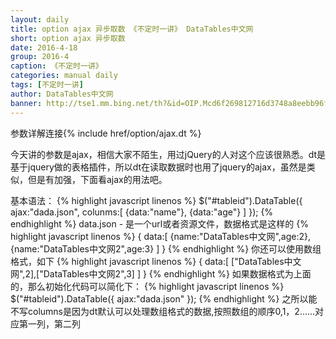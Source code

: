 ```yaml
---
layout: daily
title: option ajax 异步取数 《不定时一讲》 DataTables中文网
short: option ajax 异步取数
date: 2016-4-18
group: 2016-4
caption: 《不定时一讲》
categories: manual daily
tags: [不定时一讲]
author: DataTables中文网
banner: http://tse1.mm.bing.net/th?&id=OIP.Mcd6f269812716d3748a8eebb96ff94bao0&w=256&h=199&c=0&pid=1.9&rs=0&p=0
---
```

参数详解连接{% include href/option/ajax.dt %}

今天讲的参数是ajax，相信大家不陌生，用过jQuery的人对这个应该很熟悉。dt是基于jquery做的表格插件，所以dt在读取数据时也用了jquery的ajax，虽然是类似，但是有加强，下面看ajax的用法吧。
<!--more-->
基本语法：
{% highlight javascript linenos %}
$("#tableid").DataTable({
    ajax:"dada.json",
    colunms:[
        {data:"name"},
        {data:"age"}
    ]
});
{% endhighlight %}
data.json - 是一个url或者资源文件，数据格式是这样的
{% highlight javascript linenos %}
{
    data:[
        {name:"DataTables中文网",age:2},
        {name:"DataTables中文网2",age:3}
    ]
}
{% endhighlight %}
你还可以使用数组格式，如下
{% highlight javascript linenos %}
{
    data:[
        ["DataTables中文网",2],["DataTables中文网2",3]
    ]
}
{% endhighlight %}
如果数据格式为上面的，那么初始化代码可以简化下：
{% highlight javascript linenos %}
$("#tableid").DataTable({
    ajax:"dada.json"
});
{% endhighlight %}
之所以能不写columns是因为dt默认可以处理数组格式的数据,按照数组的顺序0,1，2……对应第一列，第二列